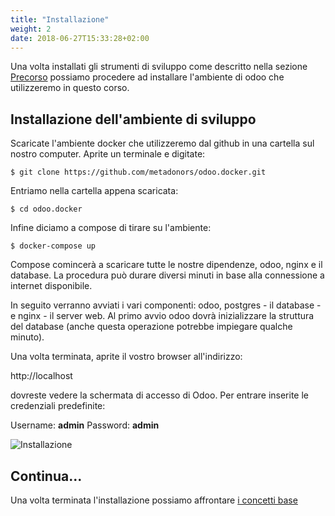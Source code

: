 ```yaml
---
title: "Installazione"
weight: 2
date: 2018-06-27T15:33:28+02:00
---
```


Una volta installati gli strumenti di sviluppo come descritto nella sezione [Precorso](/odoo.workshop/basics/precorso/) possiamo procedere ad installare l'ambiente di odoo che utilizzeremo in questo corso.

## Installazione dell'ambiente di sviluppo

Scaricate l'ambiente docker che utilizzeremo dal github in una cartella sul nostro computer. Aprite un terminale e digitate:

```
$ git clone https://github.com/metadonors/odoo.docker.git
```

Entriamo nella cartella appena scaricata:

```
$ cd odoo.docker
```

Infine diciamo a compose di tirare su l'ambiente:

```
$ docker-compose up
```

Compose comincerà a scaricare tutte le nostre dipendenze, odoo, nginx e il database. La procedura può durare diversi minuti in base alla connessione a internet disponibile. 

In seguito verranno avviati i vari componenti: odoo, postgres - il database - e nginx - il server web. Al primo avvio odoo dovrà inizializzare la struttura del database (anche questa operazione potrebbe impiegare qualche minuto).

Una volta terminata, aprite il vostro browser all'indirizzo:

http://localhost

dovreste vedere la schermata di accesso di Odoo. Per entrare inserite le credenziali predefinite:

Username: **admin**
Password: **admin**

![Installazione](/odoo.workshop/screen/installazione/installazione.png?width=60pc)


## Continua...

Una volta terminata l'installazione possiamo affrontare [i concetti base](/odoo.workshop/basics/concetti/)
